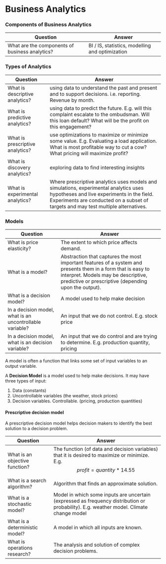 Business Analytics
==================

### Components of Business Analytics

<!---
  <question>What are the components of business analytics?</question>
  <answer>BI / IS, statistics, modelling and optimization</answer>
--->

| Question | Answer |
| ----------- | --------- |
| What are the components of business analytics? | BI / IS, statistics, modelling and optimization |

### Types of Analytics

| Question | Answer |
| ----------- | --------- |
| What is descriptive analytics? | using data to understand the past and present and to support decisions. i.e. reporting. Revenue by month.  |
| What is predictive analytics? | using data to predict the future. E.g. will this complaint escalate to the ombudsman. Will this loan default? What will be the profit on this engagement? |
| What is prescriptive analytics? | use optimizations to maximize or minimize some value. E.g. Evaluating a load application. What is most profitable way to cut a cow? What pricing will maximize profit? |
| What is discovery analytics? | exploring data to find interesting insights |
| What is experimental analytics? | Where prescriptive analytics uses models and simulations, experimental analytics uses hypotheses and live experiments in the field. Experiments are conducted on a subset of targets and may test multiple alternatives. |

<!---
  <question>What is descriptive analytics?</question>
  <answer>formatting data for understanding. Creating information from historical data.</answer>
  <question>What is predictive analytics?</question>
  <answer>using data to predict the future</answer>
  <question>What is discovery analytics?</question>
  <answer>exploring data to find interesting insights</answer>
  <question>What is prescriptive analytics?</question>
  <answer>Using data to maximize or minimize some value. Using data to facilitate decision making.</answer>
<question>What is experimental analytics?</question>
<answer>Where prescriptive analytics uses models and simulations, experimental analytics uses hypotheses and live experiments in the field. Experiments are conducted on a subset of targets and may test multiple alternatives.</answer>
--->

<!---
  <question>What is price elasticity?</question>
  <answer>The extent to which price affects demand.</answer>
--->

### Models

<!---
  <question>What is a model?</question>
  <answer>Abstraction that captures the most important features of a system and presents them in a form that is easy to interpret. </answer>
--->

| Question | Answer |
| ------ | ------ |
| What is price elasticity? | The extent to which price affects demand. |
| What is a model? | Abstraction that captures the most important features of a system and presents them in a form that is easy to interpret. Models may be descriptive, predictive or prescriptive (depending upon the output). |
| What is a decision model? | A model used to help make decision |
| In a decision model, what is an uncontrollable variable? | An input that we do not control. E.g. stock price |
| In a decision model, what is an decision variable? | An input that we do control and are trying to determine. E.g. production quantity, pricing |

A model is often a function that links some set of input variables to an output variable. 

A **Decision Model** is a model used to help make decisions. It may have three types of input:

1. Data (constants)
1. Uncontrollable variables (the weather, stock prices)
1. Decision variables. Controllable. (pricing, production quantities)

<!---
  <question>What is a decision model?</question>
  <answer>A model used to help make decisions</answer>
  <question>In a decision model, what is an uncontrollable variable?</question>
  <answer>An input that we do not control. E.g. stock price</answer>
  <question>In a decision model, what is an decision variable?</question>
  <answer>An input that we do control and are trying to determine. E.g. production quantity, pricing</answer>
--->

#### Prescriptive decision model

A prescriptive decision model helps decision makers to identify the best solution to a decision problem.

<!---
  <question>What is an objective function?</question>
  <answer>The function (of data and decision variables) that it is desired to maximize or minimize. E.g. $$profit = quantity * 14.55$$</answer>
  <question>What is a search algorithm?</question>
  <answer>Algorithm that finds an approximate solution.</answer>
  <question>What is a stochastic model?</question>
  <answer>Model in which some inputs are uncertain (expressed as frequency distribution or probability). E.g. weather model. Climate change model</answer>
  <question>What is operations research?</question>
  <answer>The analysis and solution of complex decision problems.</answer>
--->

| Question | Answer |
| ------- | ------ |
| What is an objective function? | The function (of data and decision variables) that it is desired to maximize or minimize. E.g. $$profit = quantity * 14.55$$ |
| What is a search algorithm? | Algorithm that finds an approximate solution. |
| What is a stochastic model? | Model in which some inputs are uncertain (expressed as frequency distribution or probability). E.g. weather model. Climate change model |
| What is a deterministic model? | A model in which all inputs are known. |
| What is operations research? | The analysis and solution of complex decision problems. |

